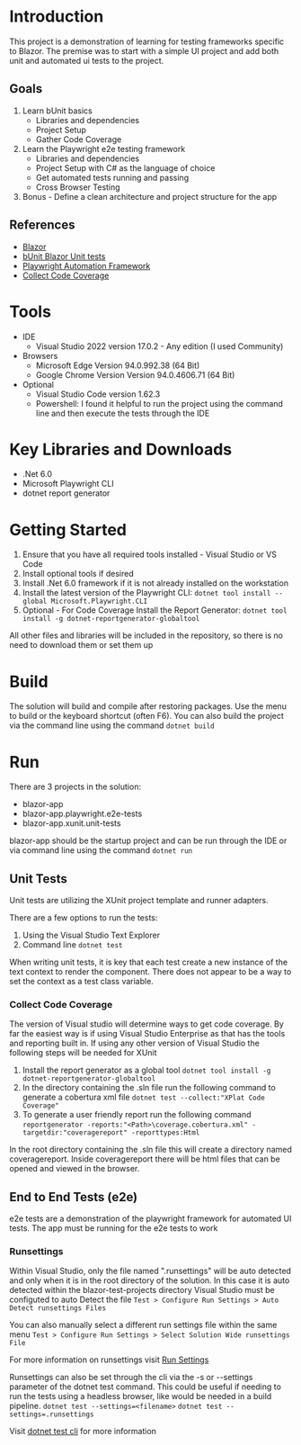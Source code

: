 # Introduction 
This project is a demonstration of learning for testing frameworks specific to Blazor.  The premise was to start with a simple UI project and add both unit and automated ui tests to the project.

## Goals
1. Learn bUnit basics
    - Libraries and dependencies
    - Project Setup
    - Gather Code Coverage
2. Learn the Playwright e2e testing framework
    - Libraries and dependencies
    - Project Setup with C# as the language of choice
    - Get automated tests running and passing
    - Cross Browser Testing
4. Bonus - Define a clean architecture and project structure for the app

## References
- [Blazor](https://docs.microsoft.com/en-us/aspnet/core/blazor/test?view=aspnetcore-6.0)
- [bUnit Blazor Unit tests](https://bunit.dev/docs/getting-started/)
- [Playwright Automation Framework](https://playwright.dev/dotnet/docs/intro)
- [Collect Code Coverage](https://docs.microsoft.com/en-us/dotnet/core/testing/unit-testing-code-coverage?tabs=windows)

# Tools
- IDE
    - Visual Studio 2022 version 17.0.2 - Any edition (I used Community)
- Browsers
    - Microsoft Edge Version 94.0.992.38 (64 Bit)
    - Google Chrome Version Version 94.0.4606.71 (64 Bit)
- Optional
    - Visual Studio Code version 1.62.3
    - Powershell: I found it helpful to run the project using the command line and then execute the tests through the IDE

# Key Libraries and Downloads
- .Net 6.0
- Microsoft Playwright CLI
- dotnet report generator

# Getting Started
1.	Ensure that you have all required tools installed - Visual Studio or VS Code
2.	Install optional tools if desired
3.	Install .Net 6.0 framework if it is not already installed on the workstation
4.  Install the latest version of the Playwright CLI: `dotnet tool install --global Microsoft.Playwright.CLI`
5.  Optional - For Code Coverage Install the Report Generator: `dotnet tool install -g dotnet-reportgenerator-globaltool`

All other files and libraries will be included in the repository, so there is no need to download them or set them up

# Build
The solution will build and compile after restoring packages.  Use the menu to build or the keyboard shortcut (often F6).  You can also build the project via the command line using the command `dotnet build`

# Run
There are 3 projects in the solution:
- blazor-app
- blazor-app.playwright.e2e-tests
- blazor-app.xunit.unit-tests

blazor-app should be the startup project and can be run through the IDE or via command line using the command `dotnet run`

## Unit Tests
Unit tests are utilizing the XUnit project template and runner adapters.

There are a few options to run the tests:
1. Using the Visual Studio Text Explorer
2. Command line `dotnet test`

When writing unit tests, it is key that each test create a new instance of the text context to render the component.  There does not appear to be a way to set the context as a test class variable.

### Collect Code Coverage
The version of Visual studio will determine ways to get code coverage.  By far the easiest way is if using Visual Studio Enterprise as that has the tools and reporting built in.  If using any other version of Visual Studio the following steps will be needed for XUnit

1. Install the report generator as a global tool `dotnet tool install -g dotnet-reportgenerator-globaltool`
2. In the directory containing the .sln file run the following command to generate a cobertura xml file
`dotnet test --collect:"XPlat Code Coverage"`
3. To generate a user friendly report run the following command
`reportgenerator -reports:"<Path>\coverage.cobertura.xml" -targetdir:"coveragereport" -reporttypes:Html`

In the root directory containing the .sln file this will create a directory named coveragereport.  Inside coveragereport there will be html files that can be opened and viewed in the browser.

## End to End Tests (e2e)
e2e tests are a demonstration of the playwright framework for automated UI tests.  The app must be running for the e2e tests to work

### Runsettings
Within Visual Studio, only the file named ".runsettings" will be auto detected and only when it is in the root directory of the solution.  In this case it is auto detected within the blazor-test-projects directory
Visual Studio must be configuted to auto Detect the file
`Test > Configure Run Settings > Auto Detect runsettings Files`

You can also manually select a different run settings file within the same menu
`Test > Configure Run Settings > Select Solution Wide runsettings File`

For more information on runsettings visit [Run Settings](https://docs.microsoft.com/en-us/visualstudio/test/configure-unit-tests-by-using-a-dot-runsettings-file?view=vs-2019#create-a-run-settings-file-and-customize-it)

Runsettings can also be set through the cli via the -s or --settings parameter of the dotnet test command.  This could be useful if needing to run the tests using a headless browser, like would be needed in a build pipeline.
`dotnet test --settings=<filename>`
`dotnet test --settings=.runsettings`

Visit [dotnet test cli](https://docs.microsoft.com/en-us/dotnet/core/tools/dotnet-test) for more information